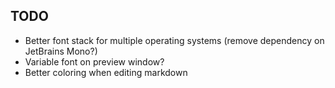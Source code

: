 ## TODO

- Better font stack for multiple operating systems (remove dependency on JetBrains Mono?)
- Variable font on preview window?
- Better coloring when editing markdown
